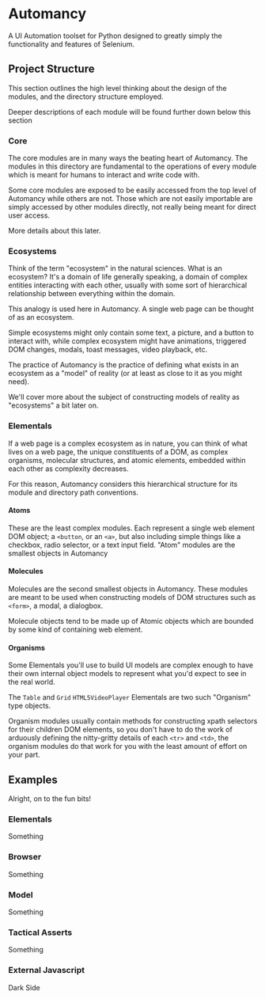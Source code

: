 # Automancy
A UI Automation toolset for Python designed to greatly simply the functionality and features of Selenium.

## Project Structure
This section outlines the high level thinking about the design of the modules, and the directory structure employed.

Deeper descriptions of each module will be found further down below this section

### Core
The core modules are in many ways the beating heart of Automancy.  The modules in this directory are fundamental to the operations of every module which is meant for humans to interact and write code with.

Some core modules are exposed to be easily accessed from the top level of Automancy while others are not.  Those which are not easily importable are simply accessed by other modules directly, not really being meant for direct user access.

More details about this later.

### Ecosystems
Think of the term "ecosystem" in the natural sciences.  What is an ecosystem?  It's a domain of life generally speaking, a domain of complex entities interacting with each other, usually with some sort of hierarchical relationship between everything within the domain.

This analogy is used here in Automancy.  A single web page can be thought of as an ecosystem.

Simple ecosystems might only contain some text, a picture, and a button to interact with, while complex ecosystem might have animations, triggered DOM changes, modals, toast messages, video playback, etc.

The practice of Automancy is the practice of defining what exists in an ecosystem as a "model" of reality (or at least as close to it as you might need).

We'll cover more about the subject of constructing models of reality as "ecosystems" a bit later on.

### Elementals
If a web page is a complex ecosystem as in nature, you can think of what lives on a web page, the unique constituents of a DOM, as complex organisms, molecular structures, and atomic elements, embedded within each other as complexity decreases.

For this reason, Automancy considers this hierarchical structure for its module and directory path conventions.

#### Atoms
These are the least complex modules.  Each represent a single web element DOM object; a `<button`, or an `<a>`, but also including simple things like a checkbox, radio selector, or a text input field.  "Atom" modules are the smallest objects in Automancy

#### Molecules
Molecules are the second smallest objects in Automancy.  These modules are meant to be used when constructing models of DOM structures such as `<form>`, a modal, a dialogbox.

Molecule objects tend to be made up of Atomic objects which are bounded by some kind of containing web element.

#### Organisms
Some Elementals you'll use to build UI models are complex enough to have their own internal object models to represent what you'd expect to see in the real world.

The `Table` and `Grid` `HTML5VideoPlayer` Elementals are two such "Organism" type objects.

Organism modules usually contain methods for constructing xpath selectors for their children DOM elements, so you don't have to do the work of arduously defining the nitty-gritty details of each `<tr>` and `<td>`, the organism modules do that work for you with the least amount of effort on your part.  

## Examples
Alright, on to the fun bits!

### Elementals
Something

### Browser
Something

### Model
Something

### Tactical Asserts
Something

### External Javascript
Dark Side